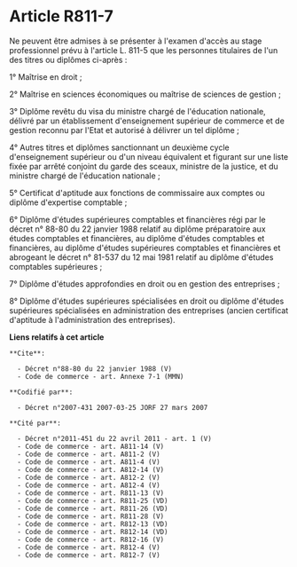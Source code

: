 # Article R811-7

Ne peuvent être admises à se présenter à l'examen d'accès au stage professionnel prévu à l'article L. 811-5 que les personnes
titulaires de l'un des titres ou diplômes ci-après : 

1° Maîtrise en droit ; 

2° Maîtrise en sciences économiques ou maîtrise de sciences de gestion ; 

3° Diplôme revêtu du visa du ministre chargé de l'éducation nationale, délivré par un établissement d'enseignement supérieur
de commerce et de gestion reconnu par l'Etat et autorisé à délivrer un tel diplôme ; 

4° Autres titres et diplômes sanctionnant un deuxième cycle d'enseignement supérieur ou d'un niveau équivalent et figurant
sur une liste fixée par arrêté conjoint du garde des sceaux, ministre de la justice, et du ministre chargé de l'éducation
nationale ; 

5° Certificat d'aptitude aux fonctions de commissaire aux comptes ou diplôme d'expertise comptable ; 

6° Diplôme d'études supérieures comptables et financières régi par le décret n° 88-80 du 22 janvier 1988 relatif au diplôme
préparatoire aux études comptables et financières, au diplôme d'études comptables et financières, au diplôme d'études
supérieures comptables et financières et abrogeant le décret n° 81-537 du 12 mai 1981 relatif au diplôme d'études comptables
supérieures ; 

7° Diplôme d'études approfondies en droit ou en gestion des entreprises ; 

8° Diplôme d'études supérieures spécialisées en droit ou diplôme d'études supérieures spécialisées en administration des
entreprises (ancien certificat d'aptitude à l'administration des entreprises).

**Liens relatifs à cet article**

	**Cite**:

	  - Décret n°88-80 du 22 janvier 1988 (V)
	  - Code de commerce - art. Annexe 7-1 (MMN)

	**Codifié par**:

	  - Décret n°2007-431 2007-03-25 JORF 27 mars 2007

	**Cité par**:

	  - Décret n°2011-451 du 22 avril 2011 - art. 1 (V)
	  - Code de commerce - art. A811-14 (V)
	  - Code de commerce - art. A811-2 (V)
	  - Code de commerce - art. A811-4 (V)
	  - Code de commerce - art. A812-14 (V)
	  - Code de commerce - art. A812-2 (V)
	  - Code de commerce - art. A812-4 (V)
	  - Code de commerce - art. R811-13 (V)
	  - Code de commerce - art. R811-25 (VD)
	  - Code de commerce - art. R811-26 (VD)
	  - Code de commerce - art. R811-28 (V)
	  - Code de commerce - art. R812-13 (VD)
	  - Code de commerce - art. R812-14 (VD)
	  - Code de commerce - art. R812-16 (V)
	  - Code de commerce - art. R812-4 (V)
	  - Code de commerce - art. R812-7 (V)
